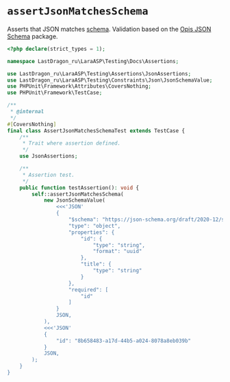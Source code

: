 # `assertJsonMatchesSchema`

Asserts that JSON matches [schema](https://json-schema.org/). Validation based on the [Opis JSON Schema](https://github.com/opis/json-schema) package.

[include:example]: ./AssertJsonMatchesSchemaTest.php
[//]: # (start: f43f0d8bb340353c4e8be7746c7112e8aad99e368660f53b4cd36a26491b433f)
[//]: # (warning: Generated automatically. Do not edit.)

```php
<?php declare(strict_types = 1);

namespace LastDragon_ru\LaraASP\Testing\Docs\Assertions;

use LastDragon_ru\LaraASP\Testing\Assertions\JsonAssertions;
use LastDragon_ru\LaraASP\Testing\Constraints\Json\JsonSchemaValue;
use PHPUnit\Framework\Attributes\CoversNothing;
use PHPUnit\Framework\TestCase;

/**
 * @internal
 */
#[CoversNothing]
final class AssertJsonMatchesSchemaTest extends TestCase {
    /**
     * Trait where assertion defined.
     */
    use JsonAssertions;

    /**
     * Assertion test.
     */
    public function testAssertion(): void {
        self::assertJsonMatchesSchema(
            new JsonSchemaValue(
                <<<'JSON'
                {
                    "$schema": "https://json-schema.org/draft/2020-12/schema",
                    "type": "object",
                    "properties": {
                        "id": {
                            "type": "string",
                            "format": "uuid"
                        },
                        "title": {
                            "type": "string"
                        }
                    },
                    "required": [
                        "id"
                    ]
                }
                JSON,
            ),
            <<<'JSON'
            {
                "id": "8b658483-a17d-44b5-a024-8078a8eb039b"
            }
            JSON,
        );
    }
}
```

[//]: # (end: f43f0d8bb340353c4e8be7746c7112e8aad99e368660f53b4cd36a26491b433f)
